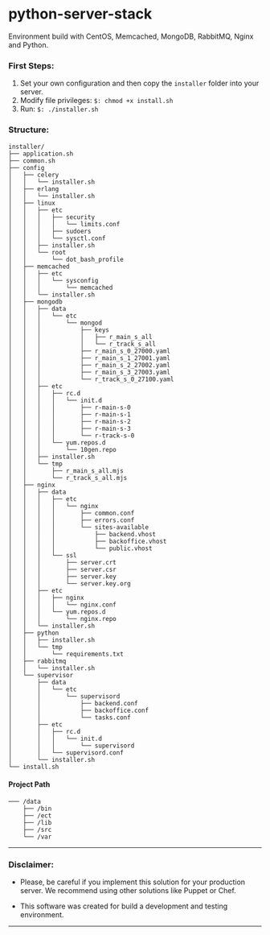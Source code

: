 python-server-stack
===================

Environment build with CentOS, Memcached, MongoDB, RabbitMQ, Nginx and Python.

### First Steps:

1. Set your own configuration and then copy the `installer` folder into your server.
2. Modify file privileges: `$: chmod +x install.sh`
3. Run: `$: ./installer.sh`

### Structure:

    installer/
    ├── application.sh
    ├── common.sh
    ├── config
    │   ├── celery
    │   │   └── installer.sh
    │   ├── erlang
    │   │   └── installer.sh
    │   ├── linux
    │   │   ├── etc
    │   │   │   ├── security
    │   │   │   │   └── limits.conf
    │   │   │   ├── sudoers
    │   │   │   └── sysctl.conf
    │   │   ├── installer.sh
    │   │   └── root
    │   │       └── dot_bash_profile
    │   ├── memcached
    │   │   ├── etc
    │   │   │   └── sysconfig
    │   │   │       └── memcached
    │   │   └── installer.sh
    │   ├── mongodb
    │   │   ├── data
    │   │   │   └── etc
    │   │   │       └── mongod
    │   │   │           ├── keys
    │   │   │           │   ├── r_main_s_all
    │   │   │           │   └── r_track_s_all
    │   │   │           ├── r_main_s_0_27000.yaml
    │   │   │           ├── r_main_s_1_27001.yaml
    │   │   │           ├── r_main_s_2_27002.yaml
    │   │   │           ├── r_main_s_3_27003.yaml
    │   │   │           └── r_track_s_0_27100.yaml
    │   │   ├── etc
    │   │   │   ├── rc.d
    │   │   │   │   └── init.d
    │   │   │   │       ├── r-main-s-0
    │   │   │   │       ├── r-main-s-1
    │   │   │   │       ├── r-main-s-2
    │   │   │   │       ├── r-main-s-3
    │   │   │   │       └── r-track-s-0
    │   │   │   └── yum.repos.d
    │   │   │       └── 10gen.repo
    │   │   ├── installer.sh
    │   │   └── tmp
    │   │       ├── r_main_s_all.mjs
    │   │       └── r_track_s_all.mjs 
    │   ├── nginx
    │   │   ├── data
    │   │   │   ├── etc
    │   │   │   │   └── nginx
    │   │   │   │       ├── common.conf
    │   │   │   │       ├── errors.conf
    │   │   │   │       └── sites-available
    │   │   │   │           ├── backend.vhost
    │   │   │   │           ├── backoffice.vhost
    │   │   │   │           └── public.vhost
    │   │   │   └── ssl
    │   │   │       ├── server.crt
    │   │   │       ├── server.csr
    │   │   │       ├── server.key
    │   │   │       └── server.key.org
    │   │   ├── etc
    │   │   │   ├── nginx
    │   │   │   │   └── nginx.conf 
    │   │   │   └── yum.repos.d
    │   │   │       └── nginx.repo
    │   │   └── installer.sh
    │   ├── python
    │   │   ├── installer.sh
    │   │   └── tmp
    │   │       └── requirements.txt 
    │   ├── rabbitmq
    │   │   └── installer.sh
    │   └── supervisor
    │       ├── data
    │       │   └── etc
    │       │       └── supervisord
    │       │           ├── backend.conf
    │       │           ├── backoffice.conf
    │       │           └── tasks.conf
    │       ├── etc
    │       │   ├── rc.d
    │       │   │   └── init.d
    │       │   │       └── supervisord
    │       │   └── supervisord.conf
    │       └── installer.sh
    └── install.sh

#### Project Path

    ─── /data
        ├── /bin
        ├── /ect
        ├── /lib
        ├── /src
        └── /var

---

### Disclaimer: 

* Please, be careful if you implement this solution for your production server. We recommend using other solutions like Puppet or Chef.

* This software was created for build a development and testing environment.

---